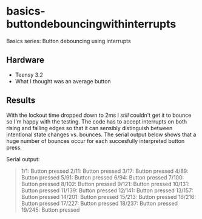 # basics-buttondebouncingwithinterrupts
Basics series: Button debouncing using interrupts

## Hardware

* Teensy 3.2
* What I thought was an average button

## Results

With the lockout time dropped down to 2ms I *still* couldn't get it to bounce so I'm happy with the testing. The code has to accept interrupts on both rising and falling edges so that it can sensibly distinguish between intentional state changes vs. bounces. The serial output below shows that a huge number of bounces occur for each succesfully interpreted button press. 

Serial output:

> 1/1: Button pressed
> 2/11: Button pressed
> 3/17: Button pressed
> 4/89: Button pressed
> 5/91: Button pressed
> 6/94: Button pressed
> 7/100: Button pressed
> 8/102: Button pressed
> 9/121: Button pressed
> 10/131: Button pressed
> 11/139: Button pressed
> 12/141: Button pressed
> 13/157: Button pressed
> 14/201: Button pressed
> 15/213: Button pressed
> 16/216: Button pressed
> 17/227: Button pressed
> 18/237: Button pressed
> 19/245: Button pressed

